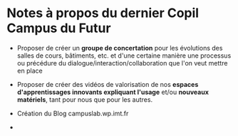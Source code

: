
# Notes à propos du dernier Copil Campus du Futur

- Proposer de créer un **groupe de concertation** pour les évolutions des salles de cours, bâtiments, etc. et d'une certaine manière une processus ou précédure du dialogue/interaction/collaboration que l'on veut mettre en place

- Proposer de créer des vidéos de valorisation de nos **espaces d'apprentissages innovants expliquant l'usage** et/ou **nouveaux matériels**, tant pour nous que pour les autres. 

- Création du Blog campuslab.wp.imt.fr

- 